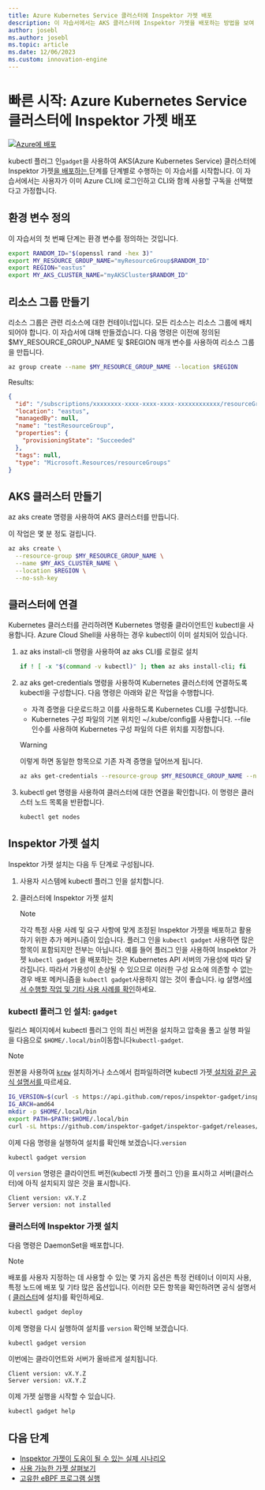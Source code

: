 ```yaml
---
title: Azure Kubernetes Service 클러스터에 Inspektor 가젯 배포
description: 이 자습서에서는 AKS 클러스터에 Inspektor 가젯을 배포하는 방법을 보여 줍니다.
author: josebl
ms.author: josebl
ms.topic: article
ms.date: 12/06/2023
ms.custom: innovation-engine
---
```


# 빠른 시작: Azure Kubernetes Service 클러스터에 Inspektor 가젯 배포

[![Azure에 배포](https://aka.ms/deploytoazurebutton)](https://go.microsoft.com/fwlink/?linkid=2262844)

kubectl 플러그 인`gadget`을 사용하여 AKS(Azure Kubernetes Service) 클러스터에 Inspektor 가젯[을 배포하는 ](https://www.inspektor-gadget.io/)단계를 단계별로 수행하는 이 자습서를 시작합니다. 이 자습서에서는 사용자가 이미 Azure CLI에 로그인하고 CLI와 함께 사용할 구독을 선택했다고 가정합니다.

## 환경 변수 정의

이 자습서의 첫 번째 단계는 환경 변수를 정의하는 것입니다.

```bash
export RANDOM_ID="$(openssl rand -hex 3)"
export MY_RESOURCE_GROUP_NAME="myResourceGroup$RANDOM_ID"
export REGION="eastus"
export MY_AKS_CLUSTER_NAME="myAKSCluster$RANDOM_ID"
```

## 리소스 그룹 만들기

리소스 그룹은 관련 리소스에 대한 컨테이너입니다. 모든 리소스는 리소스 그룹에 배치되어야 합니다. 이 자습서에 대해 만들겠습니다. 다음 명령은 이전에 정의된 $MY_RESOURCE_GROUP_NAME 및 $REGION 매개 변수를 사용하여 리소스 그룹을 만듭니다.

```bash
az group create --name $MY_RESOURCE_GROUP_NAME --location $REGION
```

Results:

<!-- expected_similarity=0.3 -->
```JSON
{
  "id": "/subscriptions/xxxxxxxx-xxxx-xxxx-xxxx-xxxxxxxxxxxx/resourceGroups/myResourceGroup210",
  "location": "eastus",
  "managedBy": null,
  "name": "testResourceGroup",
  "properties": {
    "provisioningState": "Succeeded"
  },
  "tags": null,
  "type": "Microsoft.Resources/resourceGroups"
}
```

## AKS 클러스터 만들기

az aks create 명령을 사용하여 AKS 클러스터를 만듭니다.

이 작업은 몇 분 정도 걸립니다.

```bash
az aks create \
  --resource-group $MY_RESOURCE_GROUP_NAME \
  --name $MY_AKS_CLUSTER_NAME \
  --location $REGION \
  --no-ssh-key
```

## 클러스터에 연결

Kubernetes 클러스터를 관리하려면 Kubernetes 명령줄 클라이언트인 kubectl을 사용합니다. Azure Cloud Shell을 사용하는 경우 kubectl이 이미 설치되어 있습니다.

1. az aks install-cli 명령을 사용하여 az aks CLI를 로컬로 설치

    ```bash
    if ! [ -x "$(command -v kubectl)" ]; then az aks install-cli; fi
    ```

2. az aks get-credentials 명령을 사용하여 Kubernetes 클러스터에 연결하도록 kubectl을 구성합니다. 다음 명령은 아래와 같은 작업을 수행합니다.
    - 자격 증명을 다운로드하고 이를 사용하도록 Kubernetes CLI를 구성합니다.
    - Kubernetes 구성 파일의 기본 위치인 ~/.kube/config를 사용합니다. --file 인수를 사용하여 Kubernetes 구성 파일의 다른 위치를 지정합니다.

    > [!WARNING]
    > 이렇게 하면 동일한 항목으로 기존 자격 증명을 덮어쓰게 됩니다.

    ```bash
    az aks get-credentials --resource-group $MY_RESOURCE_GROUP_NAME --name $MY_AKS_CLUSTER_NAME --overwrite-existing
    ```

3. kubectl get 명령을 사용하여 클러스터에 대한 연결을 확인합니다. 이 명령은 클러스터 노드 목록을 반환합니다.

    ```bash
    kubectl get nodes
    ```

## Inspektor 가젯 설치

Inspektor 가젯 설치는 다음 두 단계로 구성됩니다.

1. 사용자 시스템에 kubectl 플러그 인을 설치합니다.
2. 클러스터에 Inspektor 가젯 설치

    > [!NOTE]
    > 각각 특정 사용 사례 및 요구 사항에 맞게 조정된 Inspektor 가젯을 배포하고 활용하기 위한 추가 메커니즘이 있습니다. 플러그 인을 `kubectl gadget` 사용하면 많은 항목이 포함되지만 전부는 아닙니다. 예를 들어 플러그 인을 사용하여 Inspektor 가젯 `kubectl gadget` 을 배포하는 것은 Kubernetes API 서버의 가용성에 따라 달라집니다. 따라서 가용성이 손상될 수 있으므로 이러한 구성 요소에 의존할 수 없는 경우 배포 메커니즘을 `kubectl gadget`사용하지 않는 것이 좋습니다. ig 설명서[에서 수행할 작업 및 기타 사용 사례를 확인](https://github.com/inspektor-gadget/inspektor-gadget/blob/main/docs/ig.md)하세요.

### kubectl 플러그 인 설치: `gadget`

릴리스 페이지에서 kubectl 플러그 인의 최신 버전을 설치하고 압축을 풀고 실행 파일을 다음으로 `$HOME/.local/bin`이동합니다`kubectl-gadget`.

> [!NOTE]
> 원본을 사용하여 [`krew`](https://sigs.k8s.io/krew) 설치하거나 소스에서 컴파일하려면 kubectl 가젯[ 설치와 같은 공식 설명서를 ](https://github.com/inspektor-gadget/inspektor-gadget/blob/main/docs/install.md#installing-kubectl-gadget)따르세요.

```bash
IG_VERSION=$(curl -s https://api.github.com/repos/inspektor-gadget/inspektor-gadget/releases/latest | jq -r .tag_name)
IG_ARCH=amd64
mkdir -p $HOME/.local/bin
export PATH=$PATH:$HOME/.local/bin
curl -sL https://github.com/inspektor-gadget/inspektor-gadget/releases/download/${IG_VERSION}/kubectl-gadget-linux-${IG_ARCH}-${IG_VERSION}.tar.gz  | tar -C $HOME/.local/bin -xzf - kubectl-gadget
```

이제 다음 명령을 실행하여 설치를 확인해 보겠습니다.`version`

```bash
kubectl gadget version
```

이 `version` 명령은 클라이언트 버전(kubectl 가젯 플러그 인)을 표시하고 서버(클러스터)에 아직 설치되지 않은 것을 표시합니다.

<!--expected_similarity="(?m)^Client version: v\d+\.\d+\.\d+$\n^Server version: not installed$"-->
```text
Client version: vX.Y.Z
Server version: not installed
```

### 클러스터에 Inspektor 가젯 설치

다음 명령은 DaemonSet을 배포합니다.

> [!NOTE]
> 배포를 사용자 지정하는 데 사용할 수 있는 몇 가지 옵션은 특정 컨테이너 이미지 사용, 특정 노드에 배포 및 기타 많은 옵션입니다. 이러한 모든 항목을 확인하려면 공식 설명서( [클러스터](https://github.com/inspektor-gadget/inspektor-gadget/blob/main/docs/install.md#installing-in-the-cluster)에 설치)를 확인하세요.

```bash
kubectl gadget deploy
```

이제 명령을 다시 실행하여 설치를 `version` 확인해 보겠습니다.

```bash
kubectl gadget version
```

이번에는 클라이언트와 서버가 올바르게 설치됩니다.

<!--expected_similarity="(?m)^Client version: v\d+\.\d+\.\d+$\n^Server version: v\d+\.\d+\.\d+$"-->
```text
Client version: vX.Y.Z
Server version: vX.Y.Z
```

이제 가젯 실행을 시작할 수 있습니다.

```bash
kubectl gadget help
```

<!--
## Clean Up

### Undeploy Inspektor Gadget

```bash
kubectl gadget undeploy
```

### Clean up Azure resources

When no longer needed, you can use `az group delete` to remove the resource group, cluster, and all related resources as follows. The `--no-wait` parameter returns control to the prompt without waiting for the operation to complete. The `--yes` parameter confirms that you wish to delete the resources without an additional prompt to do so.

```bash
az group delete --name $MY_RESOURCE_GROUP_NAME --no-wait --yes
```
-->

## 다음 단계
- [Inspektor 가젯이 도움이 될 수 있는 실제 시나리오](https://go.microsoft.com/fwlink/p/?linkid=2260402#use-cases)
- [사용 가능한 가젯 살펴보기](https://go.microsoft.com/fwlink/p/?linkid=2260070)
- [고유한 eBPF 프로그램 실행](https://go.microsoft.com/fwlink/p/?linkid=2259865)
